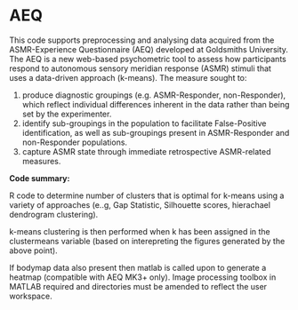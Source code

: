 # AEQ

This code supports preprocessing and analysing data acquired from the ASMR-Experience Questionnaire (AEQ) developed at Goldsmiths University. The AEQ is a new web-based psychometric tool to assess how participants respond to autonomous sensory meridian response (ASMR) stimuli that uses a data-driven approach (k-means). The measure sought to:
1)	produce diagnostic groupings (e.g. ASMR-Responder, non-Responder), which reflect individual differences inherent in the data rather than being set by the experimenter. 
2)	identify sub-groupings in the population to facilitate False-Positive identification, as well as sub-groupings present in ASMR-Responder and non-Responder populations. 
3)	capture ASMR state through immediate retrospective ASMR-related measures.

**Code summary:**

R code to determine number of clusters that is optimal for k-means using a variety of approaches (e..g, Gap Statistic, Silhouette scores, hierachael dendrogram clustering). 

k-means clustering is then performed when k has been assigned in the clustermeans variable (based on interepreting the figures generated by the above point). 

If bodymap data also present then matlab is called upon to generate a heatmap (compatible with AEQ MK3+ only). Image processing toolbox in MATLAB required and directories must be amended to reflect the user workspace.

